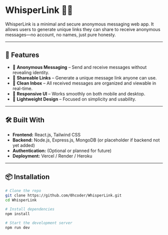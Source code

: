 # WhisperLink 😶‍🌫️

WhisperLink is a minimal and secure anonymous messaging web app. It allows users to generate unique links they can share to receive anonymous messages—no account, no names, just pure honesty.

---

## 🚀 Features

- 🔐 **Anonymous Messaging** – Send and receive messages without revealing identity.
- 🔗 **Shareable Links** – Generate a unique message link anyone can use.
- 💌 **Clean Inbox** – All received messages are organized and viewable in real-time.
- 📱 **Responsive UI** – Works smoothly on both mobile and desktop.
- 🌙 **Lightweight Design** – Focused on simplicity and usability.

---

## 🛠️ Built With

- **Frontend:** React.js, Tailwind CSS
- **Backend:** Node.js, Express.js, MongoDB (or placeholder if backend not yet added)
- **Authentication:** (Optional or planned for future)
- **Deployment:** Vercel / Render / Heroku

---

## 📦 Installation

```bash
# Clone the repo
git clone https://github.com/0hcoder/WhisperLink.git
cd WhisperLink

# Install dependencies
npm install

# Start the development server
npm run dev
